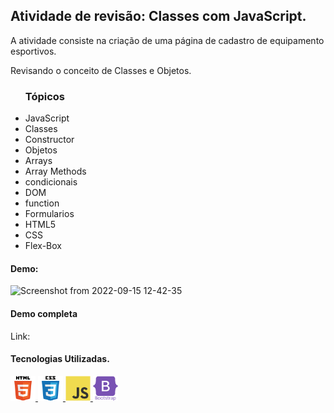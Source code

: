 <h2>Atividade de revisão: Classes com JavaScript.</h2>
<p>A atividade consiste na criação de uma página de cadastro de equipamento esportivos.</p>
<p>Revisando o conceito de Classes e Objetos.</p>

<ul><h3>Tópicos</h3>
<li>JavaScript</li>
<li>Classes</li>
<li>Constructor</li>
<li>Objetos</li>
<li>Arrays</li>
<li>Array Methods</li>
<li>condicionais</li>
<li>DOM</li>
<li>function</li>
<li>Formularios</li>
<li>HTML5</li>
<li>CSS</li>
<li>Flex-Box</li>
</ul>

<h4>Demo:</h4>


![Screenshot from 2022-09-15 12-42-35](https://user-images.githubusercontent.com/78119622/190449419-c2666f94-f98e-4eba-9ea6-32766a9210df.png)


<h4>Demo completa</h4>

Link: 

<h4>Tecnologias Utilizadas.</h4>
 
<p align="left">
<a href="https://www.w3.org/html/" target="_blank" rel="noreferrer"> <img src="https://raw.githubusercontent.com/devicons/devicon/master/icons/html5/html5-original-wordmark.svg" alt="html5" width="40" height="40"/> </a> <a href="https://www.w3schools.com/css/" target="_blank" rel="noreferrer"> <img src="https://raw.githubusercontent.com/devicons/devicon/master/icons/css3/css3-original-wordmark.svg" alt="css3" width="40" height="40"/> </a><a href="https://developer.mozilla.org/en-US/docs/Web/JavaScript" target="_blank" rel="noreferrer"> <img src="https://raw.githubusercontent.com/devicons/devicon/master/icons/javascript/javascript-original.svg" alt="javascript" width="40" height="40"/> </a><a href="https://getbootstrap.com" target="_blank" rel="noreferrer"> <img src="https://raw.githubusercontent.com/devicons/devicon/master/icons/bootstrap/bootstrap-plain-wordmark.svg" alt="bootstrap" width="40" height="40"/> </a></p> 
